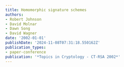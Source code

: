 ```yaml
---
title: Homomorphic signature schemes
authors:
- Robert Johnson
- David Molnar
- Dawn Song
- David Wagner
date: '2002-01-01'
publishDate: '2024-11-08T07:31:18.550162Z'
publication_types:
- paper-conference
publication: '*Topics in Cryptology - CT-RSA 2002*'
---
```

